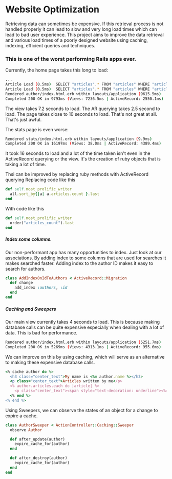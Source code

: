 # Website Optimization

Retrieving data can sometimes be expensive. If this retrieval process is not handled properly it can lead to slow and very long load times which can lead to bad user experience.
This project aims to improve the data retrieval and various load times of a poorly designed website using caching, indexing, efficient queries and techniques.

### This is one of the worst performing Rails apps ever.

Currently, the home page takes this long to load:

```bash
...
Article Load (0.5ms)  SELECT "articles".* FROM "articles" WHERE "articles"."author_id" = ?  [["author_id", 3000]]
Article Load (0.5ms)  SELECT "articles".* FROM "articles" WHERE "articles"."author_id" = ?  [["author_id", 3001]]
Rendered author/index.html.erb within layouts/application (9615.5ms)
Completed 200 OK in 9793ms (Views: 7236.5ms | ActiveRecord: 2550.1ms)
```

The view takes 7.2 seconds to load. The AR querying takes 2.5 second to load. The page takes close to 10 seconds to load. That's not great at all. That's just awful.

The stats page is even worse:

```bash
Rendered stats/index.html.erb within layouts/application (9.9ms)
Completed 200 OK in 16197ms (Views: 38.0ms | ActiveRecord: 4389.4ms)
```

It took 16 seconds to load and a lot of the time taken isn't even in the ActiveRecord querying or the view. It's the creation of ruby objects that is taking a lot of time.

Thsi can be improved by replacing ruby methods with ActiveRecord querying
Replacing code like this
```ruby
def self.most_prolific_writer
  all.sort_by{|a| a.articles.count }.last
end
```
With code like this
```ruby
def self.most_prolific_writer
  order("articles_count").last
end

```

##### Index some columns.

Our non-performant app has many opportunities to index. Just look at our associations. By adding index to some columns that are used for searches it makes searched faster. Adding index to the author ID makes it easy to search for authors.

```ruby
class AddIndexOnIdToAuthors < ActiveRecord::Migration
  def change
    add_index :authors, :id
  end
end
```

##### Caching and Sweepers

Our main view currently takes 4 seconds to load. This is because making database calls can be quite expensive especially when dealing with a lot of data. This is bad for performance.

```bash
Rendered author/index.html.erb within layouts/application (5251.7ms)
Completed 200 OK in 5269ms (Views: 4313.1ms | ActiveRecord: 955.6ms)
```

We can improve on this by using caching, which will serve as an alternative to making these expensive database calls.
```ruby
<% cache author do %>
  <h3 class="center_text">My name is <%= author.name %></h3>
  <p class="center_text">Articles written by me</p>
  <% author.articles.each do |article| %>
    <p class="center_text"><span style="text-decoration: underline"><%= link_to article.name, "articles/#{article.id}" %> </span></p>
  <% end %>
<% end %>
```


Using Sweepers, we can observe the states of an object for a change to expire a cache.
```ruby
class AuthorSweeper < ActionController::Caching::Sweeper
  observe Author

  def after_update(author)
    expire_cache_for(author)
  end

  def after_destroy(author)
    expire_cache_for(author)
  end
end
```
